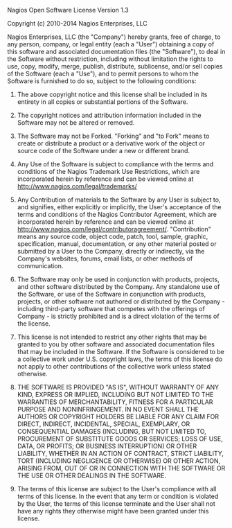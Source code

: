 Nagios Open Software License Version 1.3

Copyright (c) 2010-2014 Nagios Enterprises, LLC

Nagios Enterprises, LLC (the "Company") hereby grants, free of charge, to any person, company, or legal entity (each a "User") obtaining a copy of this software and associated documentation files (the "Software"), to deal in the Software without restriction, including without limitation the rights to use, copy, modify, merge, publish, distribute, sublicense, and/or sell copies of the Software (each a "Use"), and to permit persons to whom the Software is furnished to do so, subject to the following conditions:

1. The above copyright notice and this license shall be included in its entirety in all copies or substantial portions of the Software.

2. The copyright notices and attribution information included in the Software may not be altered or removed.

2. The Software may not be Forked.  "Forking" and "to Fork" means to create or distribute a product or a derivative work of the object or source code of the Software under a new or different brand. 

3. Any Use of the Software is subject to compliance with the terms and conditions of the Nagios Trademark Use Restrictions, which are incorporated herein by reference and can be viewed online at http://www.nagios.com/legal/trademarks/

5. Any Contribution of materials to the Software by any User is subject to, and signifies, either explicitly or implicitly, the User's acceptance of the terms and conditions of the Nagios Contributor Agreement, which are incorporated herein by reference and can be viewed online at http://www.nagios.com/legal/contributoragreement/.  "Contribution" means any source code, object code, patch, tool, sample, graphic, specification, manual, documentation, or any other material posted or submitted by a User to the Company, directly or indirectly, via the Company's websites, forums, email lists, or other methods of communication.

6.  The Software may only be used in conjunction with products, projects, and other software distributed by the Company.  Any standalone use of the Software, or use of the Software in conjunction with products, projects, or other software not authored or distributed by the Company - including third-party software that competes with the offerings of Company - is strictly prohibited and is a direct violation of the terms of the license.

7. This license is not intended to restrict any other rights that may be granted to you by other software and associated documentation files that may be included in the Software.  If the Software is considered to be a collective work under U.S. copyright laws, the terms of this license do not apply to other contributions of the collective work unless stated otherwise.

8. THE SOFTWARE IS PROVIDED "AS IS", WITHOUT WARRANTY OF ANY KIND, EXPRESS OR IMPLIED, INCLUDING BUT NOT LIMITED TO THE WARRANTIES OF MERCHANTABILITY, FITNESS FOR A PARTICULAR PURPOSE AND NONINFRINGEMENT. IN NO EVENT SHALL THE AUTHORS OR COPYRIGHT HOLDERS BE LIABLE FOR ANY CLAIM FOR DIRECT, INDIRECT, INCIDENTAL, SPECIAL, EXEMPLARY, OR CONSEQUENTIAL DAMAGES (INCLUDING, BUT NOT LIMITED TO, PROCUREMENT OF SUBSTITUTE GOODS OR SERVICES; LOSS OF USE, DATA, OR PROFITS; OR BUSINESS INTERRUPTION) OR OTHER LIABILITY, WHETHER IN AN ACTION OF CONTRACT, STRICT LIABILITY, TORT (INCLUDING NEGLIGENCE OR OTHERWISE) OR OTHER ACTION, ARISING FROM, OUT OF OR IN CONNECTION WITH THE SOFTWARE OR THE USE OR OTHER DEALINGS IN THE SOFTWARE.

9. The terms of this license are subject to the User's compliance with all terms of this license.  In the event that any term or condition is violated by the User, the terms of this license terminate and the User shall not have any rights they otherwise might have been granted under this license.


